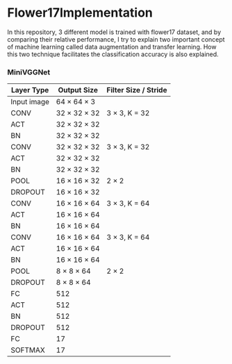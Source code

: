 # Flower17Implementation

In this repository, 3 different model is trained with flower17 dataset, and by comparing their relative performance, I try to explain two important concept of machine learning called data augmentation and transfer learning. How this two technique facilitates the classification accuracy is also explained.

### MiniVGGNet

| Layer Type | Output Size | Filter Size / Stride |
| --- | --- | --- |
| Input image |  64 × 64 × 3 |    |
| CONV | 32 × 32 × 32 | 3 × 3, K = 32 |
| ACT | 32 × 32 × 32 |  |
| BN | 32 × 32 × 32 |  |
| CONV | 32 × 32 × 32 | 3 × 3, K = 32 |
| ACT | 32 × 32 × 32 |  |
| BN | 32 × 32 × 32 |  |
| POOL | 16 × 16 × 32 | 2 × 2 |
| DROPOUT | 16 × 16 × 32 |  |
| CONV | 16 × 16 × 64 | 3 × 3, K = 64 |
| ACT | 16 × 16 × 64 | |
| BN | 16 × 16 × 64 | |
| CONV | 16 × 16 × 64 | 3 × 3, K = 64 |
| ACT | 16 × 16 × 64 | |
| BN | 16 × 16 × 64 | |
| POOL | 8 × 8 × 64 | 2 × 2 |
| DROPOUT | 8 × 8 × 64 | |
| FC | 512 | |
| ACT | 512 | |
| BN | 512 | |
| DROPOUT | 512 | |
| FC | 17 | |
| SOFTMAX | 17 | |
